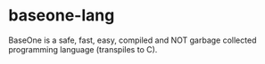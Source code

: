 # baseone-lang
BaseOne is a safe, fast, easy, compiled and  NOT garbage collected programming language (transpiles to C).
